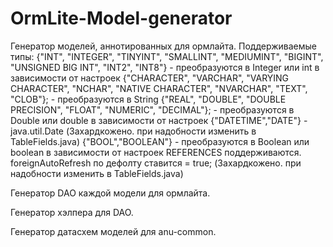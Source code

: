 OrmLite-Model-generator
=======================

Генератор моделей, аннотированных для ормлайта.
    Поддерживаемые типы: {"INT", "INTEGER", "TINYINT", "SMALLINT", "MEDIUMINT", "BIGINT", "UNSIGNED BIG INT", "INT2", "INT8"} - преобразуются в Integer или int в зависимости от настроек
    {"CHARACTER", "VARCHAR", "VARYING CHARACTER", "NCHAR", "NATIVE CHARACTER", "NVARCHAR", "TEXT", "CLOB"};  - преобразуются в  String
    {"REAL", "DOUBLE", "DOUBLE PRECISION", "FLOAT", "NUMERIC", "DECIMAL"}; - преобразуются в Double или double в зависимости от настроек
    {"DATETIME","DATE"} -   java.util.Date (Захардкожено. при надобности изменить в TableFields.java)
    {"BOOL","BOOLEAN"} - преобразуются в Boolean или boolean в зависимости от настроек
    REFERENCES поддерживаются. foreignAutoRefresh по дефолту ставится = true; (Захардкожено. при надобности изменить в TableFields.java)



Генератор DAO каждой модели для ормлайта.

Генератор хэлпера для DAO.

Генератор датасхем моделей для anu-common.